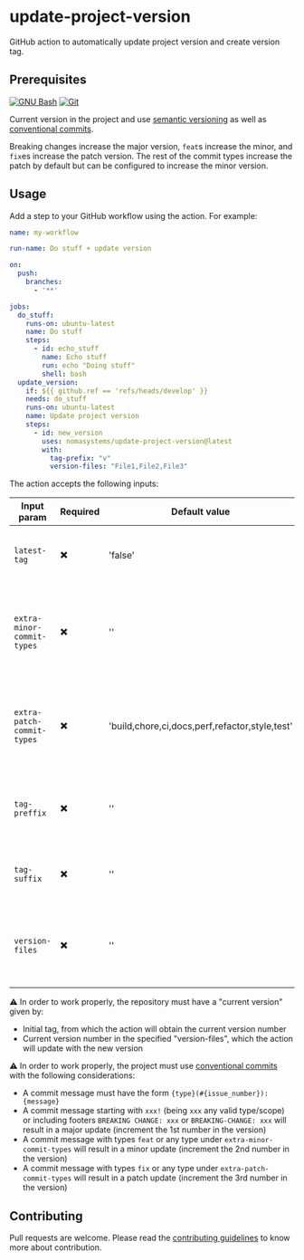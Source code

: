 # update-project-version

GitHub action to automatically update project version and create version tag.

## Prerequisites

[![GNU Bash](https://skillicons.dev/icons?i=bash)](https://www.gnu.org/software/bash/)
[![Git](https://skillicons.dev/icons?i=git)](https://git-scm.com/)

Current version in the project and use [semantic versioning](https://semver.org/) as well as [conventional commits](https://www.conventionalcommits.org/en/v1.0.0/).

Breaking changes increase the major version, `feat`s increase the minor, and `fix`es increase the patch version. The rest of the commit types increase the patch by default but can be configured to increase the minor version.

## Usage

Add a step to your GitHub workflow using the action. For example:

```yaml
name: my-workflow

run-name: Do stuff + update version

on:
  push:
    branches:
      - '**'

jobs:
  do_stuff:
    runs-on: ubuntu-latest
    name: Do stuff
    steps:
      - id: echo_stuff
        name: Echo stuff
        run: echo "Doing stuff"
        shell: bash
  update_version:
    if: ${{ github.ref == 'refs/heads/develop' }}
    needs: do_stuff
    runs-on: ubuntu-latest
    name: Update project version
    steps:
      - id: new_version
        uses: nomasystems/update-project-version@latest
        with:
          tag-prefix: "v"
          version-files: "File1,File2,File3"
```

The action accepts the following inputs:

| Input param                | Required                 | Default value                                  | Description                                                 |
|----------------------------|--------------------------|------------------------------------------------|-------------------------------------------------------------|
| `latest-tag`               | :heavy_multiplication_x: | 'false'                                        | Indicates if an extra tag "latest" should be added          |
| `extra-minor-commit-types` | :heavy_multiplication_x: | ''                                             | Extra commit types for minor changes (comma separated list) |
| `extra-patch-commit-types` | :heavy_multiplication_x: | 'build,chore,ci,docs,perf,refactor,style,test' | Extra commit types for patch changes (comma separated list) |
| `tag-preffix`              | :heavy_multiplication_x: | ''                                             | Git tag prefix (tag chars before the version chars)         |
| `tag-suffix`               | :heavy_multiplication_x: | ''                                             | Git tag suffix (tag chars after the version chars)          |
| `version-files`            | :heavy_multiplication_x: | ''                                             | Files to update with the new version (comma separated list) |

:warning: In order to work properly, the repository must have a "current version" given by:
- Initial tag, from which the action will obtain the current version number
- Current version number in the specified "version-files", which the action will update with the new version

:warning: In order to work properly, the project must use [conventional commits](https://www.conventionalcommits.org/en/v1.0.0/) with the following considerations:
- A commit message must have the form `{type}(#{issue_number}):{message}`
- A commit message starting with `xxx!` (being `xxx` any valid type/scope) or including footers `BREAKING CHANGE: xxx` or `BREAKING-CHANGE: xxx` will result in a major update (increment the 1st number in the version)
- A commit message with types `feat` or any type under `extra-minor-commit-types` will result in a minor update (increment the 2nd number in the version)
- A commit message with types `fix` or any type under `extra-patch-commit-types` will result in a patch update (increment the 3rd number in the version)

## Contributing

Pull requests are welcome. Please read the [contributing guidelines](CONTRIBUTING.md) to know more about contribution.
